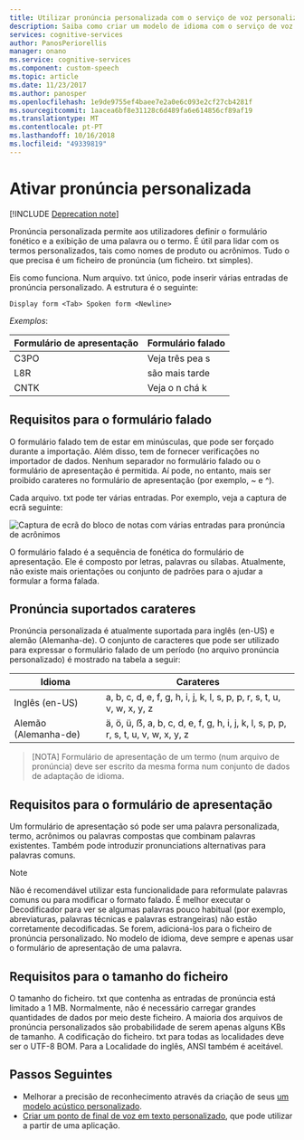 ```yaml
---
title: Utilizar pronúncia personalizada com o serviço de voz personalizada no Azure | Documentos da Microsoft
description: Saiba como criar um modelo de idioma com o serviço de voz personalizada nos serviços cognitivos.
services: cognitive-services
author: PanosPeriorellis
manager: onano
ms.service: cognitive-services
ms.component: custom-speech
ms.topic: article
ms.date: 11/23/2017
ms.author: panosper
ms.openlocfilehash: 1e9de9755ef4baee7e2a0e6c093e2cf27cb4281f
ms.sourcegitcommit: 1aacea6bf8e31128c6d489fa6e614856cf89af19
ms.translationtype: MT
ms.contentlocale: pt-PT
ms.lasthandoff: 10/16/2018
ms.locfileid: "49339819"
---
```

# <a name="enable-custom-pronunciation"></a>Ativar pronúncia personalizada

[!INCLUDE [Deprecation note](../../../../includes/cognitive-services-custom-speech-deprecation-note.md)]

Pronúncia personalizada permite aos utilizadores definir o formulário fonético e a exibição de uma palavra ou o termo. É útil para lidar com os termos personalizados, tais como nomes de produto ou acrônimos. Tudo o que precisa é um ficheiro de pronúncia (um ficheiro. txt simples).

Eis como funciona. Num arquivo. txt único, pode inserir várias entradas de pronúncia personalizado. A estrutura é o seguinte:

```
Display form <Tab> Spoken form <Newline>
```

*Exemplos*:

| Formulário de apresentação | Formulário falado |
|----------|-------|
| C3PO | Veja três pea s |
| L8R | são mais tarde |
| CNTK | Veja o n chá k|

## <a name="requirements-for-the-spoken-form"></a>Requisitos para o formulário falado
O formulário falado tem de estar em minúsculas, que pode ser forçado durante a importação. Além disso, tem de fornecer verificações no importador de dados. Nenhum separador no formulário falado ou o formulário de apresentação é permitida. Aí pode, no entanto, mais ser proibido carateres no formulário de apresentação (por exemplo, ~ e ^).

Cada arquivo. txt pode ter várias entradas. Por exemplo, veja a captura de ecrã seguinte:

![Captura de ecrã do bloco de notas com várias entradas para pronúncia de acrônimos](../../../media/cognitive-services/custom-speech-service/custom-speech-pronunciation-file.png)

O formulário falado é a sequência de fonética do formulário de apresentação. Ele é composto por letras, palavras ou sílabas. Atualmente, não existe mais orientações ou conjunto de padrões para o ajudar a formular a forma falada. 

## <a name="supported-pronunciation-characters"></a>Pronúncia suportados carateres
Pronúncia personalizada é atualmente suportada para inglês (en-US) e alemão (Alemanha-de). O conjunto de caracteres que pode ser utilizado para expressar o formulário falado de um período (no arquivo pronúncia personalizado) é mostrado na tabela a seguir: 

| Idioma | Carateres |
|---------- |----------|
| Inglês (en-US) | a, b, c, d, e, f, g, h, i, j, k, l, s, p, p, r, s, t, u, v, w, x, y, z |
| Alemão (Alemanha-de) | ä, ö, ü, ẞ, a, b, c, d, e, f, g, h, i, j, k, l, s, p, p, r, s, t, u, v, w, x, y, z |

>[NOTA] Formulário de apresentação de um termo (num arquivo de pronúncia) deve ser escrito da mesma forma num conjunto de dados de adaptação de idioma.

## <a name="requirements-for-the-display-form"></a>Requisitos para o formulário de apresentação
Um formulário de apresentação só pode ser uma palavra personalizada, termo, acrônimos ou palavras compostas que combinam palavras existentes. Também pode introduzir pronunciations alternativas para palavras comuns. 

>[!NOTE]
Não é recomendável utilizar esta funcionalidade para reformulate palavras comuns ou para modificar o formato falado. É melhor executar o Decodificador para ver se algumas palavras pouco habitual (por exemplo, abreviaturas, palavras técnicas e palavras estrangeiras) não estão corretamente decodificadas. Se forem, adicioná-los para o ficheiro de pronúncia personalizado. No modelo de idioma, deve sempre e apenas usar o formulário de apresentação de uma palavra. 

## <a name="requirements-for-the-file-size"></a>Requisitos para o tamanho do ficheiro
O tamanho do ficheiro. txt que contenha as entradas de pronúncia está limitado a 1 MB. Normalmente, não é necessário carregar grandes quantidades de dados por meio deste ficheiro. A maioria dos arquivos de pronúncia personalizados são probabilidade de serem apenas alguns KBs de tamanho. A codificação do ficheiro. txt para todas as localidades deve ser o UTF-8 BOM. Para a Localidade do inglês, ANSI também é aceitável.

## <a name="next-steps"></a>Passos Seguintes
* Melhorar a precisão de reconhecimento através da criação de seus [um modelo acústico personalizado](cognitive-services-custom-speech-create-acoustic-model.md).
* [Criar um ponto de final de voz em texto personalizado](cognitive-services-custom-speech-create-endpoint.md), que pode utilizar a partir de uma aplicação.
